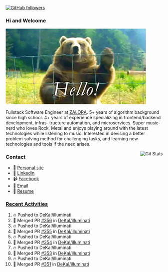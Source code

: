 [![GitHub followers](https://img.shields.io/github/followers/DeKal?label=Follow%20at%20GitHub&style=for-the-badge)](https://github.com/DeKal)

### Hi and Welcome 
<img src="https://github.com/DeKal/DeKal/blob/master/images/bear_hi.gif?raw=true" width="450px">

Fullstack Software Engineer at [ZALORA](https://github.com/zalora/). 5+ years of algorithm background since high school. 4+ years of experience specializing in frontend/backend development, infras‐ tructure automation, and microservices. Super music‐nerd who loves Rock, Metal and enjoys playing around with the latest technologies while listening to music. Interested in devising a better problem‐solving method for challenging tasks, and learning new technologies and tools if the need arises.


<a href="https://phatho-folio.now.sh/"><img alt="Git Stats" src="https://github-readme-stats.vercel.app/api?username=DeKal&show_icons=true&theme=merko&count_private=true" align="right" height="190" /></a>


### Contact

- 💬 [Personal site](https://phatho-folio.now.sh/)
- 🔗 [Linkedin](https://www.linkedin.com/in/phat-ho/)
- 📹 [Facebook](https://www.facebook.com/dekal.dev)
- 📧 <a href="mailto:hohuuphat22@gmail.com">Email</a>
- 📄 <a id="raw-url" href="https://raw.githubusercontent.com/DeKal/DeKal/master/cv/dekal.pdf">Resume</a>


### [Recent Activities](https://github.com/DeKal/github-activity-readme)
<!--START_SECTION:activity-->
1. 🔥 Pushed to DeKal/illuminati
2. 🎉 Merged PR [#356](https://github.com/DeKal/illuminati/pull/356) in [DeKal/illuminati](https://github.com/DeKal/illuminati)
3. 🔥 Pushed to DeKal/illuminati
4. 🎉 Merged PR [#355](https://github.com/DeKal/illuminati/pull/355) in [DeKal/illuminati](https://github.com/DeKal/illuminati)
5. 🔥 Pushed to DeKal/illuminati
6. 🎉 Merged PR [#354](https://github.com/DeKal/illuminati/pull/354) in [DeKal/illuminati](https://github.com/DeKal/illuminati)
7. 🔥 Pushed to DeKal/illuminati
8. 🎉 Merged PR [#353](https://github.com/DeKal/illuminati/pull/353) in [DeKal/illuminati](https://github.com/DeKal/illuminati)
9. 🔥 Pushed to DeKal/illuminati
10. 🎉 Merged PR [#351](https://github.com/DeKal/illuminati/pull/351) in [DeKal/illuminati](https://github.com/DeKal/illuminati)
<!--END_SECTION:activity-->